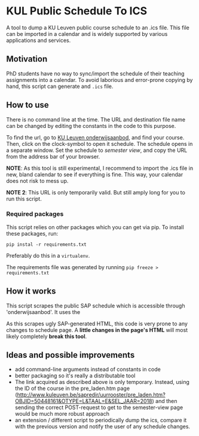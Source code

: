 KUL Public Schedule To ICS
============================

A tool to dump a KU Leuven public course schedule to an .ics file.
This file can be imported in a calendar and is widely supported by
various applications and services.

## Motivation
PhD students have no way to sync/import the schedule of their teaching
assignments into a calendar. To avoid laborious and error-prone
copying by hand, this script can generate and `.ics` file.


## How to use
There is no command line at the time. The URL and destination file
name can be changed by editing the constants in the code to this
purpose.

To find the url, go to [KU Leuven onderwijsaanbod](https://www.onderwijsaanbod.kuleuven.be/2021/opleidingen/e/index.htm),
and find your course. Then, click on the clock-symbol to open it
schedule. The schedule opens in a separate window. Set the schedule to
*semester view*, and copy the URL from the address bar of your
browser.

**NOTE**: As this tool is still experimental, I recommend to import
the .ics file in new, bland calendar to see if everything is fine.
This way, your calendar does not risk to mess up.

**NOTE 2**: This URL is only temporarily valid. But still amply long
for you to run this script.

### Required packages
This script relies on other packages which you can get via pip. To
install these packages, run:
```shell
pip instal -r requirements.txt
```

Preferably do this in a `virtualenv`.

The requirements file was generated by running `pip freeze >
requirements.txt`

## How it works
This script scrapes the public SAP schedule which is accessible through
'onderwijsaanbod'. It uses the 

As this scrapes ugly SAP-generated HTML, this code is very prone to
any changes to schedule page. A **little changes in the page's HTML** will
most likely completely **break this tool**.

## Ideas and possible improvements

* add command-line arguments instead of constants in code
* better packaging so it's really a distributable tool
* The link acquired as described above is only temporary. Instead, using the ID 
  of the course in the pre\_laden.htm page (<http://www.kuleuven.be/sapredir/uurrooster/pre_laden.htm?OBJID=50448161&OTYPE=L&TAAL=E&SEL_JAAR=2018>)
  and then sending the correct POST-request to get to the semester-view page
  would be much more robust approach
* an extension / different script to periodically dump the ics, compare it with
  the previous version and notify the user of any schedule changes.



